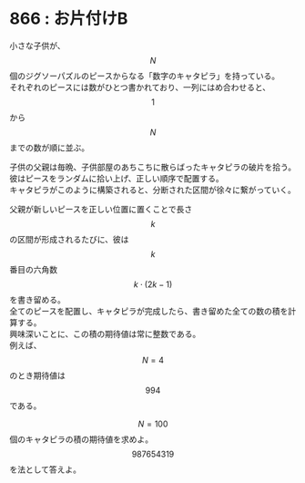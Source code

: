 # 866 : お片付けB



小さな子供が、 $$N$$ 個のジグソーパズルのピースからなる「数字のキャタピラ」を持っている。\
それぞれのピースには数がひとつ書かれており、一列にはめ合わせると、$$1$$ から $$N$$ までの数が順に並ぶ。

子供の父親は毎晩、子供部屋のあちこちに散らばったキャタピラの破片を拾う。\
彼はピースをランダムに拾い上げ、正しい順序で配置する。\
キャタピラがこのように構築されると、分断された区間が徐々に繋がっていく。

父親が新しいピースを正しい位置に置くことで長さ $$k$$ の区間が形成されるたびに、彼は $$k$$ 番目の六角数 $$k \cdot (2k-1)$$ を書き留める。\
全てのピースを配置し、キャタピラが完成したら、書き留めた全ての数の積を計算する。\
興味深いことに、この積の期待値は常に整数である。\
例えば、$$N=4$$ のとき期待値は $$994$$ である。

$$N=100$$ 個のキャタピラの積の期待値を求めよ。$$987654319$$ を法として答えよ。

